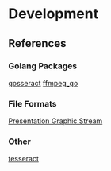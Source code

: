 # Development

## References

### Golang Packages
[gosseract](https://pkg.go.dev/github.com/otiai10/gosseract/v2@v2.4.1)
[ffmpeg\_go](https://pkg.go.dev/github.com/u2takey/ffmpeg-go)

### File Formats
[Presentation Graphic Stream](https://blog.thescorpius.com/index.php/2017/07/15/presentation-graphic-stream-sup-files-bluray-subtitle-format/)

### Other
[tesseract](https://github.com/tesseract-ocr/tesseract)
